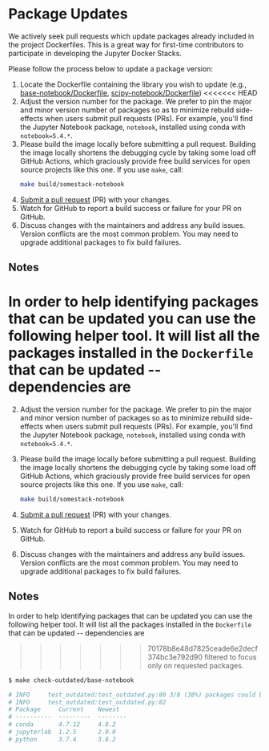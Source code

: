 # Package Updates

We actively seek pull requests which update packages already included in the project Dockerfiles.
This is a great way for first-time contributors to participate in developing the Jupyter Docker
Stacks.

Please follow the process below to update a package version:

1. Locate the Dockerfile containing the library you wish to update (e.g.,
   [base-notebook/Dockerfile](https://github.com/jupyter/docker-stacks/blob/master/base-notebook/Dockerfile),
   [scipy-notebook/Dockerfile](https://github.com/jupyter/docker-stacks/blob/master/scipy-notebook/Dockerfile))
<<<<<<< HEAD
2. Adjust the version number for the package. We prefer to pin the major and minor version number of
   packages so as to minimize rebuild side-effects when users submit pull requests (PRs). For
   example, you'll find the Jupyter Notebook package, `notebook`, installed using conda with
   `notebook=5.4.*`.
3. Please build the image locally before submitting a pull request. Building the image locally
   shortens the debugging cycle by taking some load off GitHub Actions, which graciously provide
   free build services for open source projects like this one. If you use `make`, call:
   ```bash
   make build/somestack-notebook
   ```
4. [Submit a pull request](https://github.com/PointCloudLibrary/pcl/wiki/A-step-by-step-guide-on-preparing-and-submitting-a-pull-request)
   (PR) with your changes.
5. Watch for GitHub to report a build success or failure for your PR on GitHub.
6. Discuss changes with the maintainers and address any build issues. Version conflicts are the most
   common problem. You may need to upgrade additional packages to fix build failures.

## Notes

In order to help identifying packages that can be updated you can use the following helper tool. It
will list all the packages installed in the `Dockerfile` that can be updated -- dependencies are
=======
2. Adjust the version number for the package.
   We prefer to pin the major and minor version number of packages so as to minimize rebuild side-effects when users submit pull requests (PRs).
   For example, you'll find the Jupyter Notebook package, `notebook`, installed using conda with
   `notebook=5.4.*`.
3. Please build the image locally before submitting a pull request.
   Building the image locally shortens the debugging cycle by taking some load off GitHub Actions, which graciously provide free build services for open source projects like this one.
   If you use `make`, call:

   ```bash
   make build/somestack-notebook
   ```

4. [Submit a pull request](https://github.com/PointCloudLibrary/pcl/wiki/A-step-by-step-guide-on-preparing-and-submitting-a-pull-request)
   (PR) with your changes.
5. Watch for GitHub to report a build success or failure for your PR on GitHub.
6. Discuss changes with the maintainers and address any build issues.
   Version conflicts are the most common problem.
   You may need to upgrade additional packages to fix build failures.

## Notes

In order to help identifying packages that can be updated you can use the following helper tool.
It will list all the packages installed in the `Dockerfile` that can be updated -- dependencies are
>>>>>>> 70178b8e48d7825ceade6e2decf374bc3e792d90
filtered to focus only on requested packages.

```bash
$ make check-outdated/base-notebook

# INFO     test_outdated:test_outdated.py:80 3/8 (38%) packages could be updated
# INFO     test_outdated:test_outdated.py:82
# Package     Current    Newest
# ----------  ---------  --------
# conda       4.7.12     4.8.2
# jupyterlab  1.2.5      2.0.0
# python      3.7.4      3.8.2
```
